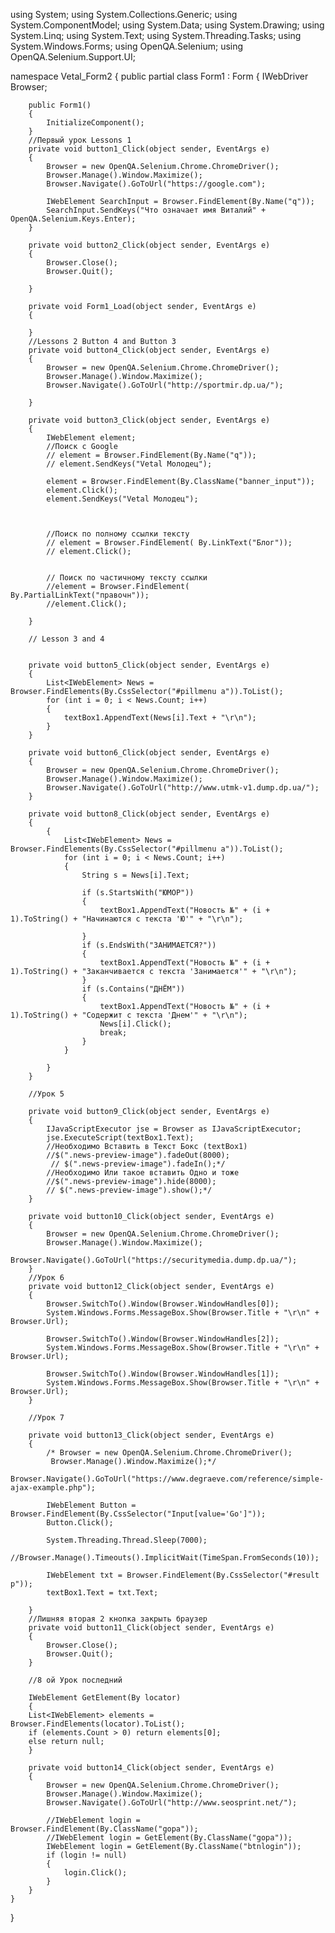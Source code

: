 

using System;
using System.Collections.Generic;
using System.ComponentModel;
using System.Data;
using System.Drawing;
using System.Linq;
using System.Text;
using System.Threading.Tasks;
using System.Windows.Forms;
using OpenQA.Selenium;
using OpenQA.Selenium.Support.UI;




namespace Vetal_Form2
{
    public partial class Form1 : Form
    {
        IWebDriver Browser;

        public Form1()
        {
            InitializeComponent();
        }
        //Первый урок Lessons 1
        private void button1_Click(object sender, EventArgs e)
        {
            Browser = new OpenQA.Selenium.Chrome.ChromeDriver();
            Browser.Manage().Window.Maximize();
            Browser.Navigate().GoToUrl("https://google.com");

            IWebElement SearchInput = Browser.FindElement(By.Name("q"));
            SearchInput.SendKeys("Что означает имя Виталий" + OpenQA.Selenium.Keys.Enter);
        }

        private void button2_Click(object sender, EventArgs e)
        {
            Browser.Close();
            Browser.Quit();

        }

        private void Form1_Load(object sender, EventArgs e)
        {

        }
        //Lessons 2 Button 4 and Button 3 
        private void button4_Click(object sender, EventArgs e)
        {
            Browser = new OpenQA.Selenium.Chrome.ChromeDriver();
            Browser.Manage().Window.Maximize();
            Browser.Navigate().GoToUrl("http://sportmir.dp.ua/");

        }

        private void button3_Click(object sender, EventArgs e)
        {
            IWebElement element;
            //Поиск с Google
            // element = Browser.FindElement(By.Name("q"));
            // element.SendKeys("Vetal Молодец");

            element = Browser.FindElement(By.ClassName("banner_input"));
            element.Click();
            element.SendKeys("Vetal Молодец");



            //Поиск по полному ссылки тексту
            // element = Browser.FindElement( By.LinkText("Блог"));
            // element.Click();


            // Поиск по частичному тексту ссылки
            //element = Browser.FindElement( By.PartialLinkText("правочн"));
            //element.Click();

        }

        // Lesson 3 and 4


        private void button5_Click(object sender, EventArgs e)
        {
            List<IWebElement> News = Browser.FindElements(By.CssSelector("#pillmenu a")).ToList();
            for (int i = 0; i < News.Count; i++)
            {
                textBox1.AppendText(News[i].Text + "\r\n");
            }
        }

        private void button6_Click(object sender, EventArgs e)
        {
            Browser = new OpenQA.Selenium.Chrome.ChromeDriver();
            Browser.Manage().Window.Maximize();
            Browser.Navigate().GoToUrl("http://www.utmk-v1.dump.dp.ua/");
        }

        private void button8_Click(object sender, EventArgs e)
        {
            {
                List<IWebElement> News = Browser.FindElements(By.CssSelector("#pillmenu a")).ToList();
                for (int i = 0; i < News.Count; i++)
                {
                    String s = News[i].Text;

                    if (s.StartsWith("ЮМОР"))
                    {
                        textBox1.AppendText("Новость №" + (i + 1).ToString() + "Начинаются с текста 'Ю'" + "\r\n");

                    }
                    if (s.EndsWith("ЗАНИМАЕТСЯ?"))
                    {
                        textBox1.AppendText("Новость №" + (i + 1).ToString() + "Заканчивается с текста 'Занимается'" + "\r\n");
                    }
                    if (s.Contains("ДНЁМ"))
                    {
                        textBox1.AppendText("Новость №" + (i + 1).ToString() + "Содержит с текста 'Днем'" + "\r\n");
                        News[i].Click();
                        break;
                    }
                }

            }
        }

        //Урок 5

        private void button9_Click(object sender, EventArgs e)
        {
            IJavaScriptExecutor jse = Browser as IJavaScriptExecutor;
            jse.ExecuteScript(textBox1.Text);
            //Необходимо Вставить в Текст Бокс (textBox1)
            //$(".news-preview-image").fadeOut(8000);
             // $(".news-preview-image").fadeIn();*/
            //Необходимо Или такое вставить Одно и тоже
            //$(".news-preview-image").hide(8000);
            // $(".news-preview-image").show();*/
        }

        private void button10_Click(object sender, EventArgs e)
        {
            Browser = new OpenQA.Selenium.Chrome.ChromeDriver();
            Browser.Manage().Window.Maximize();
            Browser.Navigate().GoToUrl("https://securitymedia.dump.dp.ua/");
        }
        //Урок 6
        private void button12_Click(object sender, EventArgs e)
        {
            Browser.SwitchTo().Window(Browser.WindowHandles[0]);
            System.Windows.Forms.MessageBox.Show(Browser.Title + "\r\n" + Browser.Url);

            Browser.SwitchTo().Window(Browser.WindowHandles[2]);
            System.Windows.Forms.MessageBox.Show(Browser.Title + "\r\n" + Browser.Url);

            Browser.SwitchTo().Window(Browser.WindowHandles[1]);
            System.Windows.Forms.MessageBox.Show(Browser.Title + "\r\n" + Browser.Url);
        }

        //Урок 7

        private void button13_Click(object sender, EventArgs e)
        {
            /* Browser = new OpenQA.Selenium.Chrome.ChromeDriver();
             Browser.Manage().Window.Maximize();*/
            Browser.Navigate().GoToUrl("https://www.degraeve.com/reference/simple-ajax-example.php");

            IWebElement Button = Browser.FindElement(By.CssSelector("Input[value='Go']"));
            Button.Click();

            System.Threading.Thread.Sleep(7000);
            //Browser.Manage().Timeouts().ImplicitWait(TimeSpan.FromSeconds(10));

            IWebElement txt = Browser.FindElement(By.CssSelector("#result p"));
            textBox1.Text = txt.Text;

        }
        //Лишняя вторая 2 кнопка закрыть браузер
        private void button11_Click(object sender, EventArgs e)
        {
            Browser.Close();
            Browser.Quit();
        }

        //8 ой Урок последний

        IWebElement GetElement(By locator)
        {
        List<IWebElement> elements = Browser.FindElements(locator).ToList();
        if (elements.Count > 0) return elements[0];
        else return null;
        }

        private void button14_Click(object sender, EventArgs e)
        {
            Browser = new OpenQA.Selenium.Chrome.ChromeDriver();
            Browser.Manage().Window.Maximize();
            Browser.Navigate().GoToUrl("http://www.seosprint.net/");

            //IWebElement login = Browser.FindElement(By.ClassName("gopa"));
            //IWebElement login = GetElement(By.ClassName("gopa"));
            IWebElement login = GetElement(By.ClassName("btnlogin")); 
            if (login != null)
            {
                login.Click();
            }
        }
    }
}
